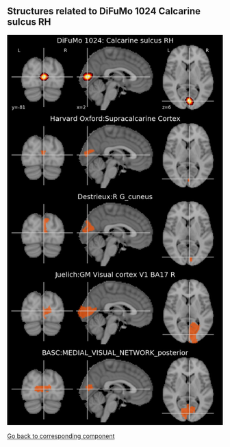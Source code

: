 


## Structures related to DiFuMo 1024 Calcarine sulcus RH

![94](94.jpg "Structures related to DiFuMo 1024 Calcarine sulcus RH")

[Go back to corresponding component](https://parietal-inria.github.io/DiFuMo/1024/html/94.html)